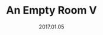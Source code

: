 ---
title: An Empty Room V
slug: empty-room-i
source: https://photos.smugmug.com/Prints/Prints/i-K3KMsx8/0/49163269/XL/empty-room-5-800-XL.png
alt: Black and white Risograph with halftone dots depecting an empty room, a small closet in the foreground.
description: One layer Risograph on Stonehenge Cream \#110
date: 2017.01.05
edition: 10
size: 5x5 inches.
media: Risograph
type: art, risograph, edition
---